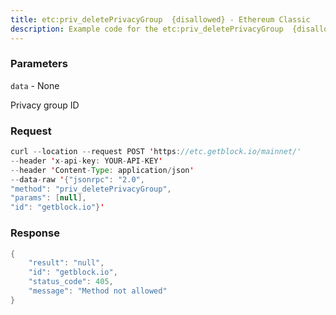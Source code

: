 ```yaml
---
title: etc:priv_deletePrivacyGroup  {disallowed} - Ethereum Classic
description: Example code for the etc:priv_deletePrivacyGroup  {disallowed} json-rpc method. Сomplete guide on how to use etc:priv_deletePrivacyGroup  {disallowed} json-rpc in GetBlock.io Web3 documentation.
---
```


### Parameters


`data` - None

Privacy group ID

### Request

``` java
curl --location --request POST 'https://etc.getblock.io/mainnet/' 
--header 'x-api-key: YOUR-API-KEY' 
--header 'Content-Type: application/json' 
--data-raw '{"jsonrpc": "2.0",
"method": "priv_deletePrivacyGroup",
"params": [null],
"id": "getblock.io"}'
```

###  Response

``` java
{
    "result": "null",
    "id": "getblock.io",
    "status_code": 405,
    "message": "Method not allowed"
}
```

